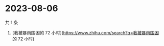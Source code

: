 # 2023-08-06

共 1 条

<!-- BEGIN -->
<!-- 最后更新时间 Sun Aug 06 2023 00:12:33 GMT+0800 (China Standard Time) -->

1. [我被暴雨围困的 72 小时](https://www.zhihu.com/search?q=我被暴雨围困的 72
   小时)

<!-- END -->
